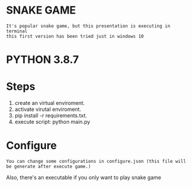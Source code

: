 # SNAKE GAME

    It's popular snake game, but this presentation is executing in terminal
    this first version has been tried just in windows 10

# PYTHON 3.8.7

# Steps 

1. create an virtual enviroment.
2. activate virutal enviroment.
3. pip install -r requirements.txt.
4. execute script: python main.py

# Configure

    You can change some configurations in configure.json (this file will be generate after execute game.)

Also, there's an executable if you only want to play snake game